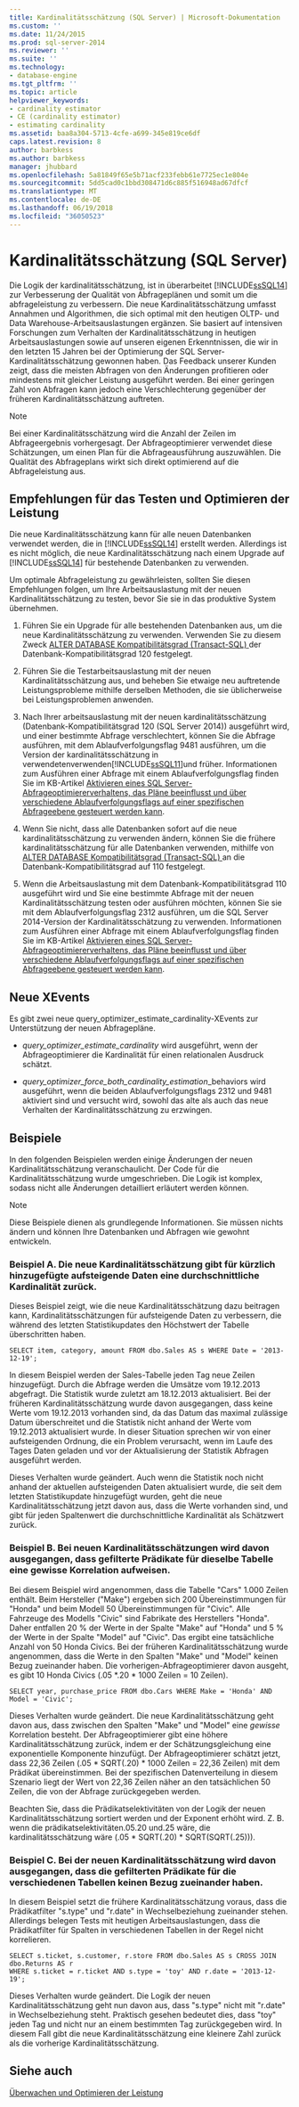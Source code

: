 ```yaml
---
title: Kardinalitätsschätzung (SQL Server) | Microsoft-Dokumentation
ms.custom: ''
ms.date: 11/24/2015
ms.prod: sql-server-2014
ms.reviewer: ''
ms.suite: ''
ms.technology:
- database-engine
ms.tgt_pltfrm: ''
ms.topic: article
helpviewer_keywords:
- cardinality estimator
- CE (cardinality estimator)
- estimating cardinality
ms.assetid: baa8a304-5713-4cfe-a699-345e819ce6df
caps.latest.revision: 8
author: barbkess
ms.author: barbkess
manager: jhubbard
ms.openlocfilehash: 5a81849f65e5b71acf233febb61e7725ec1e804e
ms.sourcegitcommit: 5dd5cad0c1bbd308471d6c885f516948ad67dfcf
ms.translationtype: MT
ms.contentlocale: de-DE
ms.lasthandoff: 06/19/2018
ms.locfileid: "36050523"
---
```

# <a name="cardinality-estimation-sql-server"></a>Kardinalitätsschätzung (SQL Server)
  Die Logik der kardinalitätsschätzung, ist in überarbeitet [!INCLUDE[ssSQL14](../../includes/sssql14-md.md)] zur Verbesserung der Qualität von Abfrageplänen und somit um die abfrageleistung zu verbessern. Die neue Kardinalitätsschätzung umfasst Annahmen und Algorithmen, die sich optimal mit den heutigen OLTP- und Data Warehouse-Arbeitsauslastungen ergänzen. Sie basiert auf intensiven Forschungen zum Verhalten der Kardinalitätsschätzung in heutigen Arbeitsauslastungen sowie auf unseren eigenen Erkenntnissen, die wir in den letzten 15 Jahren bei der Optimierung der SQL Server-Kardinalitätsschätzung gewonnen haben. Das Feedback unserer Kunden zeigt, dass die meisten Abfragen von den Änderungen profitieren oder mindestens mit gleicher Leistung ausgeführt werden. Bei einer geringen Zahl von Abfragen kann jedoch eine Verschlechterung gegenüber der früheren Kardinalitätsschätzung auftreten.  
  
> [!NOTE]  
>  Bei einer Kardinalitätsschätzung wird die Anzahl der Zeilen im Abfrageergebnis vorhergesagt. Der Abfrageoptimierer verwendet diese Schätzungen, um einen Plan für die Abfrageausführung auszuwählen. Die Qualität des Abfrageplans wirkt sich direkt optimierend auf die Abfrageleistung aus.  
  
## <a name="performance-testing-and-tuning-recommendations"></a>Empfehlungen für das Testen und Optimieren der Leistung  
 Die neue Kardinalitätsschätzung kann für alle neuen Datenbanken verwendet werden, die in [!INCLUDE[ssSQL14](../../includes/sssql14-md.md)] erstellt werden. Allerdings ist es nicht möglich, die neue Kardinalitätsschätzung nach einem Upgrade auf [!INCLUDE[ssSQL14](../../includes/sssql14-md.md)] für bestehende Datenbanken zu verwenden.  
  
 Um optimale Abfrageleistung zu gewährleisten, sollten Sie diesen Empfehlungen folgen, um Ihre Arbeitsauslastung mit der neuen Kardinalitätsschätzung zu testen, bevor Sie sie in das produktive System übernehmen.  
  
1.  Führen Sie ein Upgrade für alle bestehenden Datenbanken aus, um die neue Kardinalitätsschätzung zu verwenden. Verwenden Sie zu diesem Zweck [ALTER DATABASE Kompatibilitätsgrad &#40;Transact-SQL&#41; ](/sql/t-sql/statements/alter-database-transact-sql-compatibility-level) der Datenbank-Kompatibilitätsgrad 120 festgelegt.  
  
2.  Führen Sie die Testarbeitsauslastung mit der neuen Kardinalitätsschätzung aus, und beheben Sie etwaige neu auftretende Leistungsprobleme mithilfe derselben Methoden, die sie üblicherweise bei Leistungsproblemen anwenden.  
  
3.  Nach Ihrer arbeitsauslastung mit der neuen kardinalitätsschätzung (Datenbank-Kompatibilitätsgrad 120 (SQL Server 2014)) ausgeführt wird, und einer bestimmte Abfrage verschlechtert, können Sie die Abfrage ausführen, mit dem Ablaufverfolgungsflag 9481 ausführen, um die Version der kardinalitätsschätzung in verwendetenverwenden[!INCLUDE[ssSQL11](../../includes/sssql11-md.md)]und früher. Informationen zum Ausführen einer Abfrage mit einem Ablaufverfolgungsflag finden Sie im KB-Artikel [Aktivieren eines SQL Server-Abfrageoptimiererverhaltens, das Pläne beeinflusst und über verschiedene Ablaufverfolgungsflags auf einer spezifischen Abfrageebene gesteuert werden kann](http://support.microsoft.com/kb/2801413).  
  
4.  Wenn Sie nicht, dass alle Datenbanken sofort auf die neue kardinalitätsschätzung zu verwenden ändern, können Sie die frühere kardinalitätsschätzung für alle Datenbanken verwenden, mithilfe von [ALTER DATABASE Kompatibilitätsgrad &#40;Transact-SQL&#41; ](/sql/t-sql/statements/alter-database-transact-sql-compatibility-level) an die Datenbank-Kompatibilitätsgrad auf 110 festgelegt.  
  
5.  Wenn die Arbeitsauslastung mit dem Datenbank-Kompatibilitätsgrad 110 ausgeführt wird und Sie eine bestimmte Abfrage mit der neuen Kardinalitätsschätzung testen oder ausführen möchten, können Sie sie mit dem Ablaufverfolgungsflag 2312 ausführen, um die SQL Server 2014-Version der Kardinalitätsschätzung zu verwenden.  Informationen zum Ausführen einer Abfrage mit einem Ablaufverfolgungsflag finden Sie im KB-Artikel [Aktivieren eines SQL Server-Abfrageoptimiererverhaltens, das Pläne beeinflusst und über verschiedene Ablaufverfolgungsflags auf einer spezifischen Abfrageebene gesteuert werden kann](http://support.microsoft.com/kb/2801413).  
  
## <a name="new-xevents"></a>Neue XEvents  
 Es gibt zwei neue query_optimizer_estimate_cardinality-XEvents zur Unterstützung der neuen Abfragepläne.  
  
-   *query_optimizer_estimate_cardinality* wird ausgeführt, wenn der Abfrageoptimierer die Kardinalität für einen relationalen Ausdruck schätzt.  
  
-   *query_optimizer_force_both_cardinality_estimation*_behaviors wird ausgeführt, wenn die beiden Ablaufverfolgungsflags 2312 und 9481 aktiviert sind und versucht wird, sowohl das alte als auch das neue Verhalten der Kardinalitätsschätzung zu erzwingen.  
  
## <a name="examples"></a>Beispiele  
 In den folgenden Beispielen werden einige Änderungen der neuen Kardinalitätsschätzung veranschaulicht. Der Code für die Kardinalitätsschätzung wurde umgeschrieben. Die Logik ist komplex, sodass nicht alle Änderungen detailliert erläutert werden können.  
  
> [!NOTE]  
>  Diese Beispiele dienen als grundlegende Informationen. Sie müssen nichts ändern und können Ihre Datenbanken und Abfragen wie gewohnt entwickeln.  
  
### <a name="example-a-new-cardinality-estimates-use-an-average-cardinality-for-recently-added-ascending-data"></a>Beispiel A. Die neue Kardinalitätsschätzung gibt für kürzlich hinzugefügte aufsteigende Daten eine durchschnittliche Kardinalität zurück.  
 Dieses Beispiel zeigt, wie die neue Kardinalitätsschätzung dazu beitragen kann, Kardinalitätsschätzungen für aufsteigende Daten zu verbessern, die während des letzten Statistikupdates den Höchstwert der Tabelle überschritten haben.  
  
```  
SELECT item, category, amount FROM dbo.Sales AS s WHERE Date = '2013-12-19';  
```  
  
 In diesem Beispiel werden der Sales-Tabelle jeden Tag neue Zeilen hinzugefügt. Durch die Abfrage werden die Umsätze vom 19.12.2013 abgefragt. Die Statistik wurde zuletzt am 18.12.2013 aktualisiert. Bei der früheren Kardinalitätsschätzung wurde davon ausgegangen, dass keine Werte vom 19.12.2013 vorhanden sind, da das Datum das maximal zulässige Datum überschreitet und die Statistik nicht anhand der Werte vom 19.12.2013 aktualisiert wurde. In dieser Situation sprechen wir von einer aufsteigenden Ordnung, die ein Problem verursacht, wenn im Laufe des Tages Daten geladen und vor der Aktualisierung der Statistik Abfragen ausgeführt werden.  
  
 Dieses Verhalten wurde geändert. Auch wenn die Statistik noch nicht anhand der aktuellen aufsteigenden Daten aktualisiert wurde, die seit dem letzten Statistikupdate hinzugefügt wurden, geht die neue Kardinalitätsschätzung jetzt davon aus, dass die Werte vorhanden sind, und gibt für jeden Spaltenwert die durchschnittliche Kardinalität als Schätzwert zurück.  
  
### <a name="example-b-new-cardinality-estimates-assume-filtered-predicates-on-the-same-table-have-some-correlation"></a>Beispiel B. Bei neuen Kardinalitätsschätzungen wird davon ausgegangen, dass gefilterte Prädikate für dieselbe Tabelle eine gewisse Korrelation aufweisen.  
 Bei diesem Beispiel wird angenommen, dass die Tabelle "Cars" 1.000 Zeilen enthält. Beim Hersteller ("Make") ergeben sich 200 Übereinstimmungen für "Honda" und beim Modell 50 Übereinstimmungen für "Civic". Alle Fahrzeuge des Modells "Civic" sind Fabrikate des Herstellers "Honda". Daher entfallen 20 % der Werte in der Spalte "Make" auf "Honda" und 5 % der Werte in der Spalte "Model" auf "Civic". Das ergibt eine tatsächliche Anzahl von 50 Honda Civics. Bei der früheren Kardinalitätsschätzung wurde angenommen, dass die Werte in den Spalten "Make" und "Model" keinen Bezug zueinander haben. Die vorherigen-Abfrageoptimierer davon ausgeht, es gibt 10 Honda Civics (.05 *.20 \* 1000 Zeilen = 10 Zeilen).  
  
```  
SELECT year, purchase_price FROM dbo.Cars WHERE Make = 'Honda' AND Model = 'Civic';  
```  
  
 Dieses Verhalten wurde geändert. Die neue Kardinalitätsschätzung geht davon aus, dass zwischen den Spalten "Make" und "Model" eine *gewisse* Korrelation besteht. Der Abfrageoptimierer gibt eine höhere Kardinalitätsschätzung zurück, indem er der Schätzungsgleichung eine exponentielle Komponente hinzufügt. Der Abfrageoptimierer schätzt jetzt, dass 22,36 Zeilen (.05 * SQRT(.20) \* 1000 Zeilen = 22,36 Zeilen) mit dem Prädikat übereinstimmen. Bei der spezifischen Datenverteilung in diesem Szenario liegt der Wert von 22,36 Zeilen näher an den tatsächlichen 50 Zeilen, die von der Abfrage zurückgegeben werden.  
  
 Beachten Sie, dass die Prädikatselektivitäten von der Logik der neuen Kardinalitätsschätzung sortiert werden und der Exponent erhöht wird. Z. B. wenn die prädikatselektivitäten.05.20 und.25 wäre, die kardinalitätsschätzung wäre (.05 * SQRT(.20) \* SQRT(SQRT(.25))).  
  
### <a name="example-c-new-cardinality-estimates-assume-filtered-predicates-on-different-tables-are-independent"></a>Beispiel C. Bei der neuen Kardinalitätsschätzung wird davon ausgegangen, dass die gefilterten Prädikate für die verschiedenen Tabellen keinen Bezug zueinander haben.  
 In diesem Beispiel setzt die frühere Kardinalitätsschätzung voraus, dass die Prädikatfilter "s.type" und "r.date" in Wechselbeziehung zueinander stehen. Allerdings belegen Tests mit heutigen Arbeitsauslastungen, dass die Prädikatfilter für Spalten in verschiedenen Tabellen in der Regel nicht korrelieren.  
  
```  
SELECT s.ticket, s.customer, r.store FROM dbo.Sales AS s CROSS JOIN dbo.Returns AS r  
WHERE s.ticket = r.ticket AND s.type = 'toy' AND r.date = '2013-12-19';  
```  
  
 Dieses Verhalten wurde geändert. Die Logik der neuen Kardinalitätsschätzung geht nun davon aus, dass "s.type" nicht mit "r.date" in Wechselbeziehung steht. Praktisch gesehen bedeutet dies, dass "toy" jeden Tag und nicht nur an einem bestimmten Tag zurückgegeben wird. In diesem Fall gibt die neue Kardinalitätsschätzung eine kleinere Zahl zurück als die vorherige Kardinalitätsschätzung.  
  
## <a name="see-also"></a>Siehe auch  
 [Überwachen und Optimieren der Leistung](monitor-and-tune-for-performance.md)  
  
  
